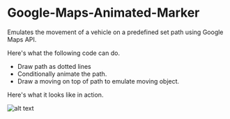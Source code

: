 # Google-Maps-Animated-Marker
Emulates the movement of a vehicle on a predefined set path using Google Maps API.

Here's what the following code can do.

- Draw path as dotted lines
- Conditionally animate the path.
- Draw a moving on top of path to emulate moving object.



Here's what it looks like in action.

![alt text](https://github.com/arjun921/Google-Maps-Animated-Marker/raw/master/ezgif.com-video-to-gif-2.gif)

